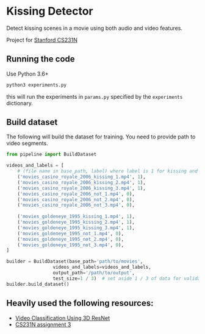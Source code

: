 # Kissing Detector
Detect kissing scenes in a movie using both audio and video features.

Project for [Stanford CS231N](http://cs231n.stanford.edu)

## Running the code
Use Python 3.6+
```bash
python3 experiments.py
```

this will run the experiments in `params.py` specified by the `experiments` dictionary.

## Build dataset
The following will build the dataset for training. You need to provide path to video segments.
```python
from pipeline import BuildDataset

videos_and_labels = [
    # (file name in base_path, label) where label is 1 for kissing and 0 for not kissing
    ('movies_casino_royale_2006_kissing_1.mp4', 1),
    ('movies_casino_royale_2006_kissing_2.mp4', 1),
    ('movies_casino_royale_2006_kissing_3.mp4', 1),
    ('movies_casino_royale_2006_not_1.mp4', 0),
    ('movies_casino_royale_2006_not_2.mp4', 0),
    ('movies_casino_royale_2006_not_3.mp4', 0),
    
    ('movies_goldeneye_1995_kissing_1.mp4', 1),
    ('movies_goldeneye_1995_kissing_2.mp4', 1),
    ('movies_goldeneye_1995_kissing_3.mp4', 1),
    ('movies_goldeneye_1995_not_1.mp4', 0),
    ('movies_goldeneye_1995_not_2.mp4', 0),
    ('movies_goldeneye_1995_not_3.mp4', 0),
]

builder = BuildDataset(base_path='path/to/movies',
                 videos_and_labels=videos_and_labels,
                 output_path='/path/to/output',
                 test_size=1 / 3)  # set aside 1 / 3 of data for validation
builder.build_dataset()
```

## Heavily used the following resources:
- [Video Classification Using 3D ResNet](https://github.com/kenshohara/video-classification-3d-cnn-pytorch)
- [CS231N assignment 3](http://cs231n.github.io/assignments2019/assignment3/)
